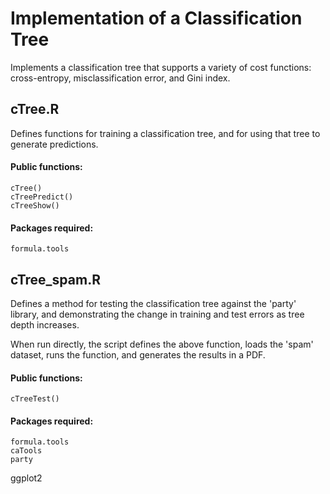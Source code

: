 # Implementation of a Classification Tree

Implements a classification tree that supports a variety of cost functions: cross-entropy, misclassification error, and Gini index.

## cTree.R

Defines functions for training a classification tree, and for using that tree to generate predictions.

#### Public functions:
	cTree()
	cTreePredict()
	cTreeShow()

#### Packages required:
	formula.tools

## cTree_spam.R

Defines a method for testing the classification tree against the 'party' library, and demonstrating the change in training and test errors as tree depth increases.

When run directly, the script defines the above function, loads the 'spam' dataset, runs the function, and generates the results in a PDF.

#### Public functions:
	cTreeTest()

#### Packages required:
	formula.tools
	caTools
	party
  ggplot2